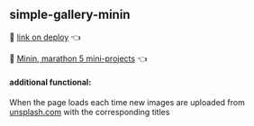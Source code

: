 ## simple-gallery-minin
:eyes: [link on deploy](https://redvoxdev.github.io/simple-gallery-minin/) :point_left:

:runner: [Minin, marathon 5 mini-projects](https://vladilen.ru/marathon) :point_left:

#### additional functional: 
When the page loads each time new images are uploaded from [unsplash.com](unsplash.com) with the corresponding titles
